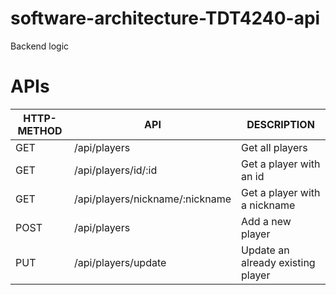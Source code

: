# software-architecture-TDT4240-api
Backend logic

# APIs
| HTTP-METHOD | API     | DESCRIPTION |
| ----------- | ------------- | ----------- |
| GET         | /api/players    | Get all players        |
| GET         | /api/players/id/:id    | Get a player with an id        |
| GET         | /api/players/nickname/:nickname    | Get a player with a nickname         |
| POST         | /api/players    | Add a new player        |
| PUT         | /api/players/update    | Update an already existing player |
